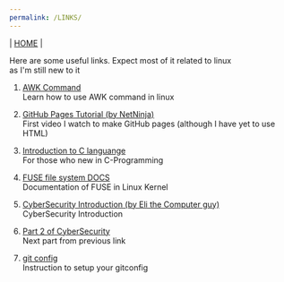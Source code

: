 ```yaml
---
permalink: /LINKS/  
---
```

| [HOME](https://nicofathirizqi.github.io/os212/) | 

Here are some useful links. Expect most of it related to linux  
as I'm still new to it

1. [AWK Command](https://www.geeksforgeeks.org/awk-command-unixlinux-examples/)  
   Learn how to use AWK command in linux
   

2. [GitHub Pages Tutorial (by NetNinja)](https://www.youtube.com/watch?v=QyFcl_Fba-k)  
   First video I watch to make GitHub pages (although I have yet to use HTML)

3. [Introduction to C languange](https://www.geeksforgeeks.org/c-language-set-1-introduction/)  
   For those who new in C-Programming

4. [FUSE file system DOCS](https://www.kernel.org/doc/html/latest/filesystems/fuse.html)  
   Documentation of FUSE in Linux Kernel

5. [CyberSecurity Introduction (by Eli the Computer guy)](https://www.youtube.com/watch?v=rcDO8km6R6c)  
   CyberSecurity Introduction

6. [Part 2 of CyberSecurity](https://www.youtube.com/watch?v=CivG_2UqKMg)  
   Next part from previous link  

7. [git config](https://git-scm.com/book/en/v2/Customizing-Git-Git-Configuration)  
   Instruction to setup your gitconfig

